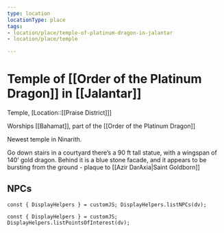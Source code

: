 ```yaml
---
type: location
locationType: place
tags: 
- location/place/temple-of-platinum-dragon-in-jalantar
- location/place/temple

---
```


# Temple of [[Order of the Platinum Dragon]] in [[Jalantar]]
Temple, [Location::[[Praise District]]]

Worships [[Bahamat]], part of the [[Order of the Platinum Dragon]]

Newest temple in Ninarith. 

Go down stairs in a courtyard there’s a 90 ft tall statue, with a wingspan of 140’ gold dragon. Behind it is a blue stone facade, and it appears to be bursting from the ground - plaque to [[Azir DarAxia|Saint Goldborn]]

## NPCs
```dataviewjs
const { DisplayHelpers } = customJS; DisplayHelpers.listNPCs(dv);
```

```dataviewjs
const { DisplayHelpers } = customJS; DisplayHelpers.listPointsOfInterest(dv);
```
